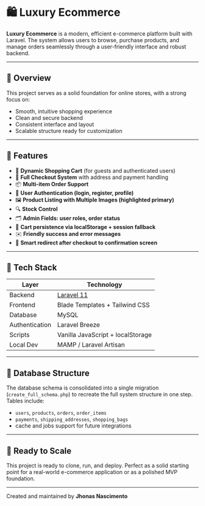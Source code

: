 # 🛍️ Luxury Ecommerce

**Luxury Ecommerce** is a modern, efficient e-commerce platform built with Laravel. The system allows users to browse, purchase products, and manage orders seamlessly through a user-friendly interface and robust backend.

---

## 📌 Overview

This project serves as a solid foundation for online stores, with a strong focus on:

- Smooth, intuitive shopping experience
- Clean and secure backend
- Consistent interface and layout
- Scalable structure ready for customization

---

## 🚀 Features

- 🛒 **Dynamic Shopping Cart** (for guests and authenticated users)
- 🧾 **Full Checkout System** with address and payment handling
- 📦 **Multi-item Order Support**
- 🔐 **User Authentication (login, register, profile)**
- 🖼️ **Product Listing with Multiple Images (highlighted primary)**
- 🔍 **Stock Control**
- 🗂️ **Admin Fields: user roles, order status**
- 🔁 **Cart persistence via localStorage + session fallback**
- ✉️ **Friendly success and error messages**
- 📄 **Smart redirect after checkout to confirmation screen**

---

## 🧰 Tech Stack

| Layer             | Technology                           |
|-------------------|----------------------------------------|
| Backend           | [Laravel 11](https://laravel.com)      |
| Frontend          | Blade Templates + Tailwind CSS         |
| Database          | MySQL                                  |
| Authentication    | Laravel Breeze                         |
| Scripts           | Vanilla JavaScript + localStorage      |
| Local Dev         | MAMP / Laravel Artisan                 |

---

## 💾 Database Structure

The database schema is consolidated into a single migration (`create_full_schema.php`) to recreate the full system structure in one step. Tables include:

- `users`, `products`, `orders`, `order_items`
- `payments`, `shipping_addresses`, `shopping_bags`
- cache and jobs support for future integrations

---

## 📂 Ready to Scale

This project is ready to clone, run, and deploy. Perfect as a solid starting point for a real-world e-commerce application or as a polished MVP foundation.

---

Created and maintained by **Jhonas Nascimento**
